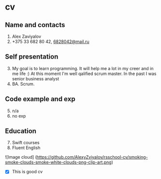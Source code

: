 # cv
## Name and contacts
1. Alex Zaviyalov
2. +375 33 682 80 42, 6828042@mail.ru
## Self presentation
3. My goal is to learn programming. It will help me a lot in my creer and in me life :) At this moment I'm well qalified scrum master. In the past I was senior business analyst
4. BA. Scrum.
## Code example and exp
5. n/a
6. no exp
## Education
7. Swift courses
8. Fluent English

![Image cloud] 
(https://github.com/AlexyZviyalov/rsschool-cv/smoking-smoke-clouds-smoke-white-clouds-png-clip-art.png)
- [x] This is good cv

